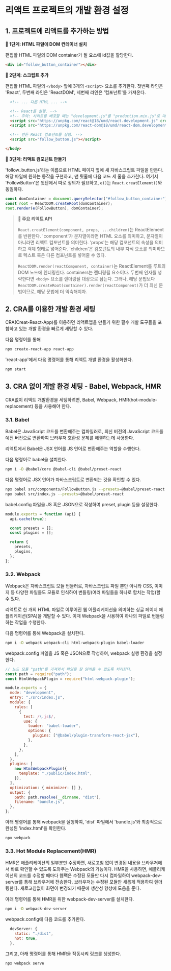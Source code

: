 # 리액트 프로젝트의 개발 환경 설정

## 1. 프로젝트에 리액트를 추가하는 방법

**🔎 1단계: HTML 파일에 DOM 컨테이너 설치**

편집할 HTML 파일의 DOM container가 될 요소에 id값을 할당한다.

```html
<div id="follow_button_container"></div>
```

**🔎 2단계: 스크립트 추가**

편집할 HTML 파일의 `</body>` 앞에 3개의 `<script>` 요소를 추가한다. 첫번째 라인은 'React', 두번째 라인은 'ReactDOM', 세번째 라인은 '컴포넌트'를 가져온다.

```html
  <!-- ... 다른 HTML ... -->

  <!-- React를 실행. -->
  <!-- 주의: 사이트를 배포할 때는 "development.js"를 "production.min.js"로 대체하세요. -->
  <script src="https://unpkg.com/react@18/umd/react.development.js" crossorigin></script>
  <script src="https://unpkg.com/react-dom@18/umd/react-dom.development.js" crossorigin></script>

  <!-- 만든 React 컴포넌트를 실행. -->
  <script src="follow_button.js"></script>

</body>
```

**🔎 3단계: 리액트 컴포넌트 만들기**

'follow_button.js'라는 이름으로 HTML 페이지 옆에 새 자바스크립트 파일을 만든다. 해당 파일에 원하는 동작을 구현하고, 맨 뒷줄에 다음 코드 세 줄을 추가한다. 여기서 'FollowButton'은 윗단에서 따로 정의가 필요하고, `e()`는 `React.creatElement()`와 동일하다.

```js
const domContainer = document.querySelector("#follow_button_container");
const root = ReactDOM.createRoot(domContainer);
root.render(e(FollowButton), domContainer);
```

> **📌 주요 리액트 API**
>
> `React.creatElement(component, props, ...children)`는 ReactElement를 반환한다. 'component'가 문자열이라면 HTML 요소를 의미하고, 문자열이 아니라면 리액트 컴포넌트를 의미한다. 'props'는 해당 컴포넌트의 속성을 의미하고 객체 형태로 넣어준다. 'children'은 컴포넌트의 내부 자식 요소를 의미하므로 텍스트 혹은 다른 컴포넌트를 넣어줄 수 있다.
>
> `ReactDOM.render(reactComponent, container)`는 ReactElement를 루트의 DOM 노드에 렌더링한다. containers는 렌더링될 요소이다. 두번째 인자를 생략한다면 `<body>` 요소를 렌더링될 대상으로 삼는다. 그러나, 해당 문법보다 `ReactDOM.createRoot(container).render(reactComponent)`가 더 최신 문법이므로, 해당 문법에 더 익숙해지자.

## 2. CRA를 이용한 개발 환경 세팅

CRA(Creat-React-App)를 이용하면 리액트앱을 만들기 위한 필수 개발 도구들을 포함하고 있는 개발 환경을 빠르게 세팅할 수 있다.

다음 명령어를 통해

```bash
npx create-react-app react-app
```

'react-app'에서 다음 명령어를 통해 리액트 개발 환경을 활성화한다.

```bash
npm start
```

## 3. CRA 없이 개발 환경 세팅 - Babel, Webpack, HMR

CRA없이 리액트 개발환경을 세팅하려면, Babel, Webpack, HMR(hot-module-replacement) 등을 사용해야 한다.

### 3.1. Babel

Babel은 JavaScript 코드를 변환해주는 컴파일러로, 최신 버전의 JavaScript 코드를 예전 버전으로 변환하여 브라우저 호환성 문제를 해결하는데 사용한다.

리액트에서 Babel은 JSX 언어를 JS 언어로 변환해주는 역할을 수행한다.

다음 명령어로 babel을 설치한다.

```bash
npm i -D @babel/core @babel-cli @babel/preset-react
```

다음 명령어로 JSX 언어가 자바스크립트로 변환되는 것을 확인할 수 있다.

```bash
npx babel src/components/FollowButton.js --presets=@babel/preset-react
npx babel src/index.js --presets=@babel/preset-react
```

babel.config 파일을 JS 혹은 JSON으로 작성하여 preset, plugin 등을 설정한다.

```js
module.exports = function (api) {
  api.cache(true);

  const presets = [];
  const plugins = [];

  return {
    presets,
    plugins,
  };
};
```

### 3.2. Webpack

Webpack은 자바스크립트 모듈 번들러로, 자바스크립트 파일 뿐만 아니라 CSS, 이미지 등 다양한 파일들도 모듈로 인식하여 번들링(여러 파일들을 하나로 합치는 작업)할 수 있다.

리액트로 한 개의 HTML 파일로 이루어진 웹 어플리케이션을 의미하는 싱글 페이지 애플리케이션(SPA)을 개발할 수 있다. 이때 Webpack을 사용하여 하나의 파일로 번들링하는 작업을 수행한다.

다음 명령어를 통해 Webpack을 설치한다.

```bash
npm i -D webpack webpack-cli html-webpack-plugin babel-loader
```

webpack.config 파일을 JS 혹은 JSON으로 작성하여, webpack 실행 환경을 설정한다.

```js
// 노드 모듈 "path"를 가져와서 파일을 잘 읽어올 수 있도록 처리한다.
const path = require("path");
const HtmlWebpackPlugin = require("html-webpack-plugin");

module.exports = {
  mode: "development",
  entry: "./src/index.js",
  module: {
    rules: [
      {
        test: /\.js$/,
        use: {
          loader: "babel-loader",
          options: {
            plugins: ["@babel/plugin-transform-react-jsx"],
          },
        },
      },
    ],
  },
  plugins: [
    new HtmlWebpackPlugin({
      template: "./public/index.html",
    }),
  ],
  optimization: { minimizer: [] },
  output: {
    path: path.resolve(__dirname, "dist"),
    filename: "bundle.js",
  },
};
```

아래 명령어를 통해 webpack을 실행하여, 'dist' 파일에서 'bundle.js'와 최종적으로 완성된 'index.html'을 확인한다.

```bash
npx webpack
```

### 3.3. Hot Module Replacement(HMR)

HMR은 애플리케이션의 일부분만 수정하면, 새로고침 없이 변경된 내용을 브라우저에서 바로 확인할 수 있도록 도와주는 Webpack의 기능이다. HMR을 사용하면, 애플리케이션의 코드를 수정할 때마다 웹팩은 수정된 모듈만 다시 컴파일하여 webpack-dev-server를 통해 브라우저에 전송한다. 브라우저는 수정된 모듈만 새롭게 적용하여 렌더링한다. 새로고침없이 화면이 변경되기 때문에 생산성 향상에 도움을 준다.

아래 명령어를 통해 HMR을 위한 webpack-dev-server를 설치한다.

```bash
npm i -D webpack-dev-server
```

webpack.config에 다음 코드를 추가한다.

```js
  devServer: {
    static: "./dist",
    hot: true,
  },
```

그리고, 아래 명령어를 통해 HMR을 작동시켜 링크를 생성한다.

```bash
npx webpack serve
```
